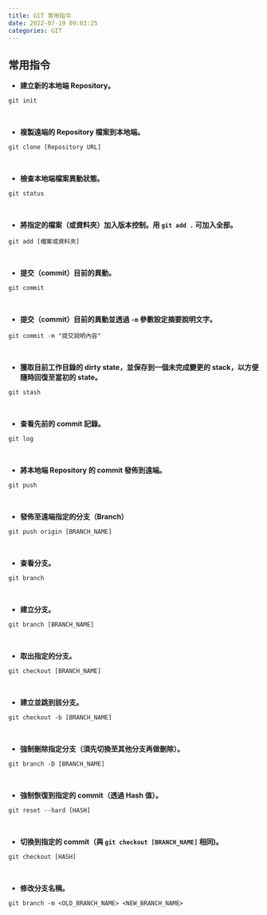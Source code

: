 ```yaml
---
title: GIT 常用指令
date: 2022-07-19 09:03:25
categories: GIT
---
```


## 常用指令


+ **建立新的本地端 Repository。**
```GIT
git init
```

<br>

+ **複製遠端的 Repository 檔案到本地端。**
```GIT
git clone [Repository URL]
```

<br>

+  **檢查本地端檔案異動狀態。**
```GIT
git status
```

<br>

+ **將指定的檔案（或資料夾）加入版本控制。用 `git add .` 可加入全部。**
```GIT
git add [檔案或資料夾]
```

<br>

+ **提交（commit）目前的異動。**
```GIT
git commit
```

<br>

+ **提交（commit）目前的異動並透過 `-m` 參數設定摘要說明文字。**
```GIT
git commit -m "提交說明內容"
```

<br>

+ **獲取目前工作目錄的 dirty state，並保存到一個未完成變更的 stack，以方便隨時回復至當初的 state。**
```GIT
git stash
```

<br>

+ **查看先前的 commit 記錄。**
```GIT
git log
```

<br>

+  **將本地端 Repository 的 commit 發佈到遠端。**
```GIT
git push
```

<br>

+  **發佈至遠端指定的分支（Branch）**
```GIT
git push origin [BRANCH_NAME]
```

<br>

+  **查看分支。**
```GIT
git branch
```

<br>

+  **建立分支。**
```GIT
git branch [BRANCH_NAME]
```

<br>

+  **取出指定的分支。**
```GIT
git checkout [BRANCH_NAME]
```

<br>

+  **建立並跳到該分支。**
```GIT
git checkout -b [BRANCH_NAME]
```

<br>

+  **強制刪除指定分支（須先切換至其他分支再做刪除）。**
```GIT
git branch -D [BRANCH_NAME]
```

<br>

+  **強制恢復到指定的 commit（透過 Hash 值）。**
```GIT
git reset --hard [HASH]
```

<br>

+  **切換到指定的 commit（與 `git checkout [BRANCH_NAME]` 相同)。**
```GIT
git checkout [HASH]
```

<br>

+  **修改分支名稱。**
```GIT
git branch -m <OLD_BRANCH_NAME> <NEW_BRANCH_NAME>
```
